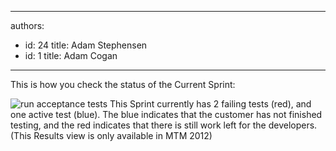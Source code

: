 

---
authors:
  - id: 24
    title: Adam Stephensen
  - id: 1
    title: Adam Cogan
---




<span class='intro'> <p>This is how you check the status of the Current Sprint&#58;</p> </span>

<img class="ms-rteCustom-ImageArea" src="/PublishingImages/check-sprint-status.jpg" alt="run acceptance tests" />
<span class="ms-rteCustom-FigureNormal">This Sprint currently has 2 failing tests (red), and one active test (blue). The blue indicates that the customer has not finished testing, and the red indicates that there is still work left for the developers. (This Results view is only available in MTM 2012)
</span>


